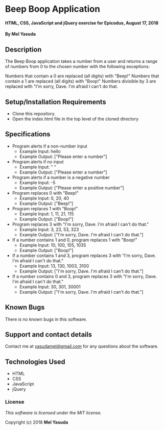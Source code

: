 # Beep Boop Application

#### HTML, CSS, JavaScript and jQuery exercise for Epicodus, August 17, 2018

#### By **Mel Yasuda**

## Description

The Beep Boop application takes a number from a user and returns a range of numbers from 0 to the chosen number with the following exceptions:

Numbers that contain a 0 are replaced (all digits) with "Beep!"
Numbers that contain a 1 are replaced (all digits) with "Boop!"
Numbers divisible by 3 are replaced with "I'm sorry, Dave. I'm afraid I can't do that.

## Setup/Installation Requirements

* Clone this repository.
* Open the index.html file in the top level of the cloned directory

## Specifications
* Program alerts if a non-number input
  * Example Input: hello
  * Example Output: ["Please enter a number"]
* Program alerts if no input
  * Example Input: " "
  * Example Output: ["Please enter a number"]
* Program alerts if a number is a negative number
  * Example Input: -5
  * Example Output: ["Please enter a positive number"]
* Program replaces 0 with "Beep!"
  * Example Input: 0, 20, 40
  * Example Output: ["Beep!"]
* Program replaces 1 with "Boop!"
  * Example Input: 1, 11, 21, 115
  * Example Output: ["Boop!"]
* Program replaces 3 with "I'm sorry, Dave. I'm afraid I can't do that."
  * Example Input: 3, 23, 53, 323
  * Example Output: ["I'm sorry, Dave. I'm afraid I can't do that."]
* If a number contains 1 and 0, program replaces 1 with "Boop!"
  * Example Input: 10, 100, 105, 1035
  * Example Output: ["Boop!"]
* If a number contains 1 and 3, program replaces 3 with "I'm sorry, Dave. I'm afraid I can't do that."
  * Example Input: 13, 130, 1003, 3100
  * Example Output: ["I'm sorry, Dave. I'm afraid I can't do that."]
* If a number contains 0 and 3, program replaces 3 with "I'm sorry, Dave. I'm afraid I can't do that."
  * Example Input: 30, 301, 30001
  * Example Output: ["I'm sorry, Dave. I'm afraid I can't do that."]


## Known Bugs

There is no known bugs in this software.

## Support and contact details

Contact me at yasudamel@gmail.com for any questions about the software.

## Technologies Used

 * HTML
 * CSS
 * JavaScript
 * jQuery

### License

*This software is licensed under the MIT license.*

Copyright (c) 2018 **Mel Yasuda**
